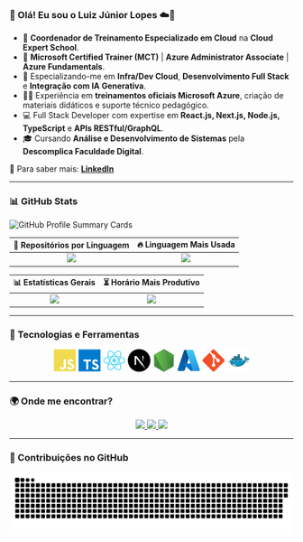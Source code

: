 ### 👋 Olá! Eu sou o Luiz Júnior Lopes ☁️🚀

- 🔭 **Coordenador de Treinamento Especializado em Cloud** na **Cloud Expert School**.  
- 📢 **Microsoft Certified Trainer (MCT)** | **Azure Administrator Associate** | **Azure Fundamentals**.  
- 🌱 Especializando-me em **Infra/Dev Cloud**, **Desenvolvimento Full Stack** e **Integração com IA Generativa**.  
- 👨‍🏫 Experiência em **treinamentos oficiais Microsoft Azure**, criação de materiais didáticos e suporte técnico pedagógico.  
- 💻 Full Stack Developer com expertise em **React.js, Next.js, Node.js, TypeScript** e **APIs RESTful/GraphQL**.  
- 🎓 Cursando **Análise e Desenvolvimento de Sistemas** pela **Descomplica Faculdade Digital**.  

📌 Para saber mais: [**LinkedIn**](https://www.linkedin.com/in/luizjuniorlopes/)  

---

### 📊 GitHub Stats

![GitHub Profile Summary Cards](https://github-profile-summary-cards.vercel.app/api/cards/profile-details?username=luizjrlopes&theme=ayu_mirage)

| 📌 Repositórios por Linguagem | 🔥 Linguagem Mais Usada |
|:----------------------------:|:-----------------------:|
| ![](https://github-profile-summary-cards.vercel.app/api/cards/repos-per-language?username=luizjrlopes&theme=ayu_mirage) | ![](https://github-profile-summary-cards.vercel.app/api/cards/most-commit-language?username=luizjrlopes&theme=ayu_mirage) |

| 📊 Estatísticas Gerais | ⏳ Horário Mais Produtivo |
|:----------------------:|:-----------------------:|
| ![](https://github-profile-summary-cards.vercel.app/api/cards/stats?username=luizjrlopes&theme=ayu_mirage) | ![](https://github-profile-summary-cards.vercel.app/api/cards/productive-time?username=luizjrlopes&theme=ayu_mirage&utcOffset=-3) |

---

### 🚀 Tecnologias e Ferramentas

<p align="center">
  <!-- Frontend -->
  <img alt="JavaScript" height="40" src="https://raw.githubusercontent.com/devicons/devicon/master/icons/javascript/javascript-plain.svg">
  <img alt="TypeScript" height="40" src="https://raw.githubusercontent.com/devicons/devicon/master/icons/typescript/typescript-original.svg">
  <img alt="React.js" height="40" src="https://raw.githubusercontent.com/devicons/devicon/master/icons/react/react-original.svg">
  <img alt="Next.js" height="40" src="https://raw.githubusercontent.com/devicons/devicon/master/icons/nextjs/nextjs-original.svg">

  <!-- Backend & Cloud -->
  <img alt="Node.js" height="40" src="https://raw.githubusercontent.com/devicons/devicon/master/icons/nodejs/nodejs-original.svg">
  <img alt="Azure" height="40" src="https://raw.githubusercontent.com/devicons/devicon/master/icons/azure/azure-original.svg">

  <!-- DevOps & Tools -->
  <img alt="Git" height="40" src="https://raw.githubusercontent.com/devicons/devicon/master/icons/git/git-original.svg">
  <img alt="Docker" height="40" src="https://raw.githubusercontent.com/devicons/devicon/master/icons/docker/docker-original.svg">
</p>

---

### 🌍 Onde me encontrar?

<p align="center"> 
  <a href="https://discord.com/channels/@luizjuniorlopes#9975" target="_blank">
    <img src="https://img.shields.io/badge/Discord-7289DA?style=for-the-badge&logo=discord&logoColor=white">
  </a> 
  <a href="mailto:luizjunior.lopes@gmail.com" target="_blank">
    <img src="https://img.shields.io/badge/-Gmail-%23333?style=for-the-badge&logo=gmail&logoColor=white">
  </a>
  <a href="https://www.linkedin.com/in/luizjuniorlopes" target="_blank">
    <img src="https://img.shields.io/badge/-LinkedIn-%230077B5?style=for-the-badge&logo=linkedin&logoColor=white">
  </a> 
</p>

---

### 🐍 Contribuições no GitHub

![Snake animation](https://raw.githubusercontent.com/luizjrlopes/luizjrlopes/main/dist/github-contribution-grid-snake.svg)
